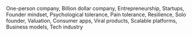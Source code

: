One-person company, Billion dollar company, Entrepreneurship, Startups, Founder mindset, Psychological tolerance, Pain tolerance, Resilience, Solo founder, Valuation, Consumer apps, Viral products, Scalable platforms, Business models, Tech industry
